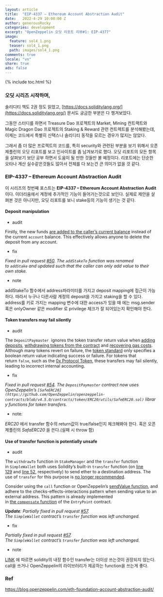 ```yaml
---
layout: article
title:  "EIP-4337 – Ethereum Account Abstraction Audit"
date:   2022-4-29 10:00:00 Z
author: generousRocky
categories: development
excerpt: "OpenZeppelin 오딧 리포트 리뷰#1: EIP-4377"
image:
  feature: sol4_1.png
  teaser: sol4_1.png
  path: images/sol4_1.png
comments: true
locale: "vn"
share: true
ads: false
---
```


{% include toc.html %}


### 오딧 시리즈 시작하며,

솔리디티 책도 2권 정도 읽었고, [https://docs.soliditylang.org/](https://docs.soliditylang.org/) 문서도 궁금한 부분은 다 챙겨보았다.

그동안 스터디를 하면서 Treasure Dao 프로젝트의 Market, Mining 컨트랙트와 Magic Dragon Dao 프로젝트의 Staking & Reward 관련 컨트렉트를 분석해봤는데, 이제는 코드에서 특별히 신택스나 솔리디티 동작을 모르는 경우가 많지는 않았다.

그래서 좀 더 많은 프로젝트의 코드를, 특히 security와 관련된 부분을 보기 위해서 오픈제플린의 오딧 리포트를 보고 인사이트를 좀 남겨보기로 했다. 오딧 리포트의 모든 항목을 살펴보기 보단 공부 하면서 도움이 될 만한 것들만 볼 예정이다. 리포트에는 단순한 오타나 계산 실수같은것들도 많아서 전체를 다 보는건 큰 의미가 없을 것 같다.

### EIP-4337 – Ethereum Account Abstraction Audit

이 시리즈의 첫번째 포스트는 **EIP-4337 – Ethereum Account Abstraction Audit** 이다. 이더리움에서 계정에 추가적인 기능이 들어가는것으로 보인다. 실제로 제안을 살펴본 것은 아니지만, 오딧 리포트를 보니 stake등의 기능이 생기는 것 같다.

#### Deposit manipulation

* audit

Firstly, the new funds [are added to the caller’s current balance](https://github.com/eth-infinitism/account-abstraction/blob/8832d6e04b9f4f706f612261c6e46b3f1745d61a/contracts/StakeManager.sol#L88) instead of the current `account` balance. This effectively allows anyone to delete the deposit from any account.

* fix

*Fixed in pull request [#50](https://github.com/eth-infinitism/account-abstraction/pull/50/files). The `addStakeTo` function was renamed to `addStake` and updated such that the caller can only add value to their own stake.*

* note

addStakeTo 함수에서 address파라미터를 가지고 deposit mapping에 접근이 가능하다. 따라서 누구나 다른사람 계정의 deposit을 가지고 staking을 할 수 있다. address를 키로 가지는 mapping 변수에 대한 access가 있을 때 에는 msg.sender 혹은 onlyOwner 같은 modifier 로 privilege 체크가 잘 되어있는지 확인해야 한다.

#### Token transfers may fail silently

* audit

The `DepositPaymaster`
 ignores the token transfer return value when [adding deposits](https://github.com/eth-infinitism/account-abstraction/blob/8832d6e04b9f4f706f612261c6e46b3f1745d61a/contracts/samples/DepositPaymaster.sol#L53), [withdrawing tokens from the contract](https://github.com/eth-infinitism/account-abstraction/blob/8832d6e04b9f4f706f612261c6e46b3f1745d61a/contracts/samples/DepositPaymaster.sol#L89) and [recovering gas costs](https://github.com/eth-infinitism/account-abstraction/blob/8832d6e04b9f4f706f612261c6e46b3f1745d61a/contracts/samples/DepositPaymaster.sol#L122). Although many tokens revert on failure, the [token standard](https://eips.ethereum.org/EIPS/eip-20) only specifies a boolean return value indicating success or failure. For tokens that return `false`, such as the [0x Protocol Token](https://etherscan.io/address/0xe41d2489571d322189246dafa5ebde1f4699f498), these transfers may fail silently, leading to incorrect internal accounting.

* fix

*Fixed in pull request [#54](https://github.com/eth-infinitism/account-abstraction/pull/54/files). The `DepositPaymaster` contract now uses OpenZeppelin’s `[SafeERC20](https://github.com/OpenZeppelin/openzeppelin-contracts/blob/v4.5.0/contracts/token/ERC20/utils/SafeERC20.sol)` library functions for token transfers.*

* note:

*ERC20* 에서 transfer 함수의 return값이 true/false인지 체크해봐야 한다. 혹은 오픈제플린의 *SafaERC20* 을 쓴다.(실패 시 throw 함)


#### Use of transfer function is potentially unsafe

- audit

The `withdrawTo` function in `StakeManager` and the `transfer` function in `SimpleWallet` both uses Solidity’s built-in `transfer` function (on [line 129](https://github.com/eth-infinitism/account-abstraction/blob/8832d6e04b9f4f706f612261c6e46b3f1745d61a/contracts/StakeManager.sol#L129) and [line 52](https://github.com/eth-infinitism/account-abstraction/blob/8832d6e04b9f4f706f612261c6e46b3f1745d61a/contracts/samples/SimpleWallet.sol#L52), respectively) to send ether to a destination address. The use of `transfer` for this purpose is [no longer recommended](https://consensys.net/diligence/blog/2019/09/stop-using-soliditys-transfer-now/).

Consider using the `call` function or OpenZeppelin’s [sendValue function](https://github.com/OpenZeppelin/openzeppelin-contracts/blob/v4.5.0/contracts/utils/Address.sol#L60), and adhere to the checks-effects-interactions pattern when sending value to an external address. This pattern is already implemented in [the `compensate` function](https://github.com/eth-infinitism/account-abstraction/blob/8832d6e04b9f4f706f612261c6e46b3f1745d61a/contracts/EntryPoint.sol#L80) of the `EntryPoint` contract.

***Update**: Partially fixed in pull request [#57](https://github.com/eth-infinitism/account-abstraction/pull/57/files). The `SimpleWallet` contract’s `transfer` function was left unchanged.*

- fix

*Partially fixed in pull request [#57](https://github.com/eth-infinitism/account-abstraction/pull/57/files). The `SimpleWallet` contract’s `transfer` function was left unchanged.*

- note

[LINK]([https://consensys.net/diligence/blog/2019/09/stop-using-soliditys-transfer-now/](https://consensys.net/diligence/blog/2019/09/stop-using-soliditys-transfer-now/)) 에 따르면 solidity의 내장 함수인 transfer는 더이상 쓰는것이 권장되지 않는다. call을 쓰거나 OpenZeppelin의 라이브러리가 제공하는 function을 쓰는게 좋다.


### Ref

https://blog.openzeppelin.com/eth-foundation-account-abstraction-audit/
